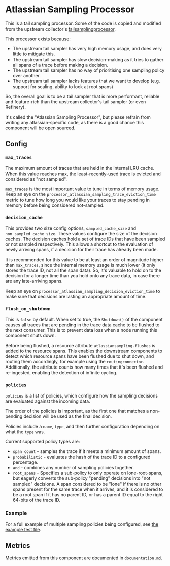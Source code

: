 # Atlassian Sampling Processor

This is a tail sampling processor. Some of the code is copied and modified from the upstream collector's
[tailsamplingprocessor](https://github.com/open-telemetry/opentelemetry-collector-contrib/tree/main/processor/tailsamplingprocessor). 

This processor exists because: 
- The upstream tail sampler has very high memory usage, and does very little to mitigate this.
- The upstream tail sampler has slow decision-making as it tries to gather all spans of a trace before making a decision.
- The upstream tail sampler has no way of prioritising one sampling policy over another.
- The upstream tail sampler lacks features that we want to develop (e.g. support for scaling, ability to look at root spans)

So, the overall goal is to be a tail sampler that is more performant, reliable and feature-rich than the upstream
collector's tail sampler (or even Refinery).

It's called the "Atlassian Sampling Processor", but please refrain from writing any atlassian-specific code, 
as there is a good chance this component will be open sourced.

## Config 

### `max_traces`

The maximum amount of traces that are held in the internal LRU cache.
When this value reaches max, the least-recently-used trace is evicted and considered as "not sampled".

`max_traces` is the most important value to tune in terms of memory usage. Keep an eye on the
`processor_atlassian_sampling_trace_eviction_time` metric to tune how long you would like your traces to stay pending 
in memory before being considered not-sampled.

### `decision_cache`

This provides two size config options, `sampled_cache_size` and `non_sampled_cache_size`.
These values configure the size of the decision caches. The decision caches hold a set of trace IDs that have been 
sampled or not sampled respectively. This allows a shortcut to the evaluation of newly arriving spans, if a decision
for their trace has already been made.

It is recommended for this value to be at least an order of magnitude higher than `max_traces`, since the internal
memory usage is much lower (it only stores the trace ID, not all the span data). So, it's valuable to hold 
on to the decision for a longer time than you hold onto any trace data, in case there are any late-arriving spans.

Keep an eye on `processor_atlassian_sampling_decision_eviction_time` to make sure that decisions are lasting an
appropriate amount of time.

### `flush_on_shutdown`

This is `false` by default. When set to true, the `Shutdown()` of the component causes all traces that 
are pending in the trace data cache to be flushed to the next consumer. This is to prevent data loss when 
a node running this component shuts down.

Before being flushed, a resource attribute `atlassiansampling.flushes` is added to the resource spans.
This enables the downstream components to detect which resource spans have been flushed due to shut down, and
routing them accordingly, for example using the `routingconnector`.
Additionally, the attribute counts how many times that it's been flushed and re-ingested, 
enabling the detection of infinite cycling.

### `policies`

`policies` is a list of policies, which configure how the sampling decisions are evaluated against the incoming data.

The order of the policies is important, as the first one that matches a non-pending decision will be 
used as the final decision.

Policies include a `name`, `type`, and then further configuration depending on what the `type` was.

Current supported policy types are: 
- `span_count` - samples the trace if it meets a minimum amount of spans. 
- `probabilistic` - evaluates the hash of the trace ID to a configured percentage. 
- `and` - combines any number of sampling policies together.
- `root_spans` - Specifies a sub-policy to only operate on lone-root-spans, but eagerly converts the sub-policy "pending"
  decisions into "not sampled" decisions. A span considered to be "lone" if there is no other spans present for the same
  trace when it arrives, and it is considered to be a root span if it has no parent ID, or has a parent ID equal to the 
  right 64-bits of the trace ID.

### Example

For a full example of multiple sampling policies being configured, see [the example test file](./testdata/atlassian_sampling_test_cfg.yml).

## Metrics 

Metrics emitted from this component are documented in `documentation.md`.
